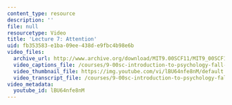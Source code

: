 ```yaml
---
content_type: resource
description: ''
file: null
resourcetype: Video
title: 'Lecture 7: Attention'
uid: fb353583-e1ba-09ee-438d-e9fbc4b98e6b
video_files:
  archive_url: http://www.archive.org/download/MIT9.00SCF11/MIT9_00SCF11_lec07_300k.mp4
  video_captions_file: /courses/9-00sc-introduction-to-psychology-fall-2011/bce5fb30699653c2b6fad186bd81e6da_lBU64nfe8nM.vtt
  video_thumbnail_file: https://img.youtube.com/vi/lBU64nfe8nM/default.jpg
  video_transcript_file: /courses/9-00sc-introduction-to-psychology-fall-2011/64cf72efe0380d796ff515109c0d91cd_lBU64nfe8nM.pdf
video_metadata:
  youtube_id: lBU64nfe8nM
---
```


